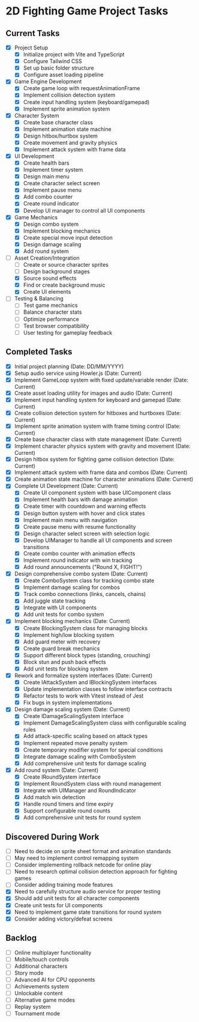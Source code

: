 # 2D Fighting Game Project Tasks

## Current Tasks

- [x] Project Setup
  - [x] Initialize project with Vite and TypeScript
  - [x] Configure Tailwind CSS
  - [x] Set up basic folder structure
  - [x] Configure asset loading pipeline
- [x] Game Engine Development
  - [x] Create game loop with requestAnimationFrame
  - [x] Implement collision detection system
  - [x] Create input handling system (keyboard/gamepad)
  - [x] Implement sprite animation system
- [x] Character System
  - [x] Create base character class
  - [x] Implement animation state machine
  - [x] Design hitbox/hurtbox system
  - [x] Create movement and gravity physics
  - [x] Implement attack system with frame data
- [x] UI Development
  - [x] Create health bars
  - [x] Implement timer system
  - [x] Design main menu
  - [x] Create character select screen
  - [x] Implement pause menu
  - [x] Add combo counter
  - [x] Create round indicator
  - [x] Develop UI manager to control all UI components
- [x] Game Mechanics
  - [x] Design combo system
  - [x] Implement blocking mechanics
  - [x] Create special move input detection
  - [x] Design damage scaling
  - [x] Add round system
- [ ] Asset Creation/Integration
  - [ ] Create or source character sprites
  - [ ] Design background stages
  - [x] Source sound effects
  - [x] Find or create background music
  - [x] Create UI elements
- [ ] Testing & Balancing
  - [ ] Test game mechanics
  - [ ] Balance character stats
  - [ ] Optimize performance
  - [ ] Test browser compatibility
  - [ ] User testing for gameplay feedback

## Completed Tasks

- [x] Initial project planning (Date: DD/MM/YYYY)
- [x] Setup audio service using Howler.js (Date: Current)
- [x] Implement GameLoop system with fixed update/variable render (Date: Current)
- [x] Create asset loading utility for images and audio (Date: Current)
- [x] Implement input handling system for keyboard and gamepad (Date: Current)
- [x] Create collision detection system for hitboxes and hurtboxes (Date: Current)
- [x] Implement sprite animation system with frame timing control (Date: Current)
- [x] Create base character class with state management (Date: Current)
- [x] Implement character physics system with gravity and movement (Date: Current)
- [x] Design hitbox system for fighting game collision detection (Date: Current)
- [x] Implement attack system with frame data and combos (Date: Current)
- [x] Create animation state machine for character animations (Date: Current)
- [x] Complete UI Development (Date: Current)
  - [x] Create UI component system with base UIComponent class
  - [x] Implement health bars with damage animation
  - [x] Create timer with countdown and warning effects
  - [x] Design button system with hover and click states
  - [x] Implement main menu with navigation
  - [x] Create pause menu with resume functionality
  - [x] Design character select screen with selection logic
  - [x] Develop UIManager to handle all UI components and screen transitions
  - [x] Create combo counter with animation effects
  - [x] Implement round indicator with win tracking
  - [x] Add round announcements ("Round X, FIGHT!")
- [x] Design comprehensive combo system (Date: Current)
  - [x] Create ComboSystem class for tracking combo state
  - [x] Implement damage scaling for combos
  - [x] Track combo connections (links, cancels, chains)
  - [x] Add juggle state tracking
  - [x] Integrate with UI components
  - [x] Add unit tests for combo system
- [x] Implement blocking mechanics (Date: Current)
  - [x] Create BlockingSystem class for managing blocks
  - [x] Implement high/low blocking system
  - [x] Add guard meter with recovery
  - [x] Create guard break mechanics
  - [x] Support different block types (standing, crouching)
  - [x] Block stun and push back effects
  - [x] Add unit tests for blocking system
- [x] Rework and formalize system interfaces (Date: Current)
  - [x] Create IAttackSystem and IBlockingSystem interfaces
  - [x] Update implementation classes to follow interface contracts
  - [x] Refactor tests to work with Vitest instead of Jest
  - [x] Fix bugs in system implementations
- [x] Design damage scaling system (Date: Current)
  - [x] Create IDamageScalingSystem interface
  - [x] Implement DamageScalingSystem class with configurable scaling rules
  - [x] Add attack-specific scaling based on attack types
  - [x] Implement repeated move penalty system
  - [x] Create temporary modifier system for special conditions
  - [x] Integrate damage scaling with ComboSystem
  - [x] Add comprehensive unit tests for damage scaling
- [x] Add round system (Date: Current)
  - [x] Create IRoundSystem interface
  - [x] Implement RoundSystem class with round management
  - [x] Integrate with UIManager and RoundIndicator
  - [x] Add match win detection
  - [x] Handle round timers and time expiry
  - [x] Support configurable round counts
  - [x] Add comprehensive unit tests for round system

## Discovered During Work

- [ ] Need to decide on sprite sheet format and animation standards
- [ ] May need to implement control remapping system
- [ ] Consider implementing rollback netcode for online play
- [ ] Need to research optimal collision detection approach for fighting games
- [ ] Consider adding training mode features
- [x] Need to carefully structure audio service for proper testing
- [x] Should add unit tests for all character components
- [x] Create unit tests for UI components
- [x] Need to implement game state transitions for round system
- [x] Consider adding victory/defeat screens

## Backlog

- [ ] Online multiplayer functionality
- [ ] Mobile/touch controls
- [ ] Additional characters
- [ ] Story mode
- [ ] Advanced AI for CPU opponents
- [ ] Achievements system
- [ ] Unlockable content
- [ ] Alternative game modes
- [ ] Replay system
- [ ] Tournament mode
